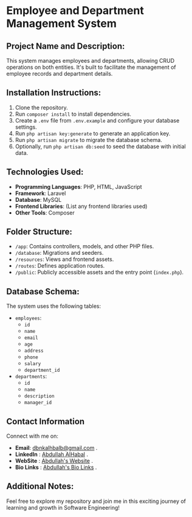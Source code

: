 # Employee and Department Management System

## Project Name and Description:
This system manages employees and departments, allowing CRUD operations on both entities. It's built to facilitate the management of employee records and department details.

## Installation Instructions:
1. Clone the repository.
2. Run `composer install` to install dependencies.
3. Create a `.env` file from `.env.example` and configure your database settings.
4. Run `php artisan key:generate` to generate an application key.
5. Run `php artisan migrate` to migrate the database schema.
6. Optionally, run `php artisan db:seed` to seed the database with initial data.

## Technologies Used:
- **Programming Languages**: PHP, HTML, JavaScript
- **Framework**: Laravel
- **Database**: MySQL
- **Frontend Libraries**: (List any frontend libraries used)
- **Other Tools**: Composer

## Folder Structure:
- `/app`: Contains controllers, models, and other PHP files.
- `/database`: Migrations and seeders.
- `/resources`: Views and frontend assets.
- `/routes`: Defines application routes.
- `/public`: Publicly accessible assets and the entry point (`index.php`).

## Database Schema:
The system uses the following tables:
- `employees`: 
  - `id`
  - `name`
  - `email`
  - `age`
  - `address`
  - `phone`
  - `salary`
  - `department_id`
- `departments`:
  - `id`
  - `name`
  - `description`
  - `manager_id`

## Contact Information
Connect with me on:
- **Email**: [dbnkalhbalb@gmail.com](mailto:dbnkalhbalb@gmail.com) .
- **LinkedIn** : [Abdullah AlHabal](https://www.linkedin.com/in/engabdullahalhabal/) .
- **WebSite** : [Abdullah's Website](http://abdullah.infinityfreeapp.com/) .
- **Bio Links** : [Abdullah's Bio Links](https://abdullahalhbal.bio.link/) .


## Additional Notes:
Feel free to explore my repository and join me in this exciting journey of learning and growth in Software Engineering!
